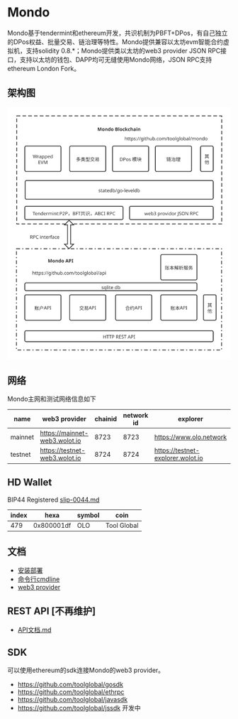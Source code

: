# Mondo

Mondo基于tendermint和ethereum开发，共识机制为PBFT+DPos，有自己独立的DPos权益、批量交易、链治理等特性。Mondo提供兼容以太坊evm智能合约虚拟机，支持solidity 0.8.*；Mondo提供类以太坊的web3 provider JSON RPC接口，支持以太坊的钱包、DAPP均可无缝使用Mondo网络，JSON RPC支持ethereum London Fork。

## 架构图
![banner](statics/mondo-architecture.v5.svg)

## 网络
Mondo主网和测试网络信息如下

|  name   |         web3 provider         | chainid | network id |             explorer              |              faucet               |
| ------- | ----------------------------- | ------- | ---------- | --------------------------------- | --------------------------------- |
| mainnet | https://mainnet-web3.wolot.io | 8723    | 8723       | https://www.olo.network           | N/A                               |
| testnet | https://testnet-web3.wolot.io | 8724    | 8724       | https://testnet-explorer.wolot.io | https://testnet-explorer.wolot.io |

## HD Wallet
BIP44 Registered [slip-0044.md](https://github.com/satoshilabs/slips/blob/master/slip-0044.md)

| index |    hexa    | symbol |    coin     |
| ----- | ---------- | ------ | ----------- |
| 479   | 0x800001df | OLO    | Tool Global |

## 文档
- [安装部署](docs/install.md)
- [命令行cmdline](docs/CMDLINE.md)
- [web3 provider](docs/json-rpc.md)

## REST API [不再维护]
- [API文档.md](https://github.com/toolglobal/api/blob/master/docs.md)

## SDK
可以使用ethereum的sdk连接Mondo的web3 provider。

- https://github.com/toolglobal/gosdk
- https://github.com/toolglobal/ethrpc
- https://github.com/toolglobal/javasdk
- https://github.com/toolglobal/jssdk 开发中